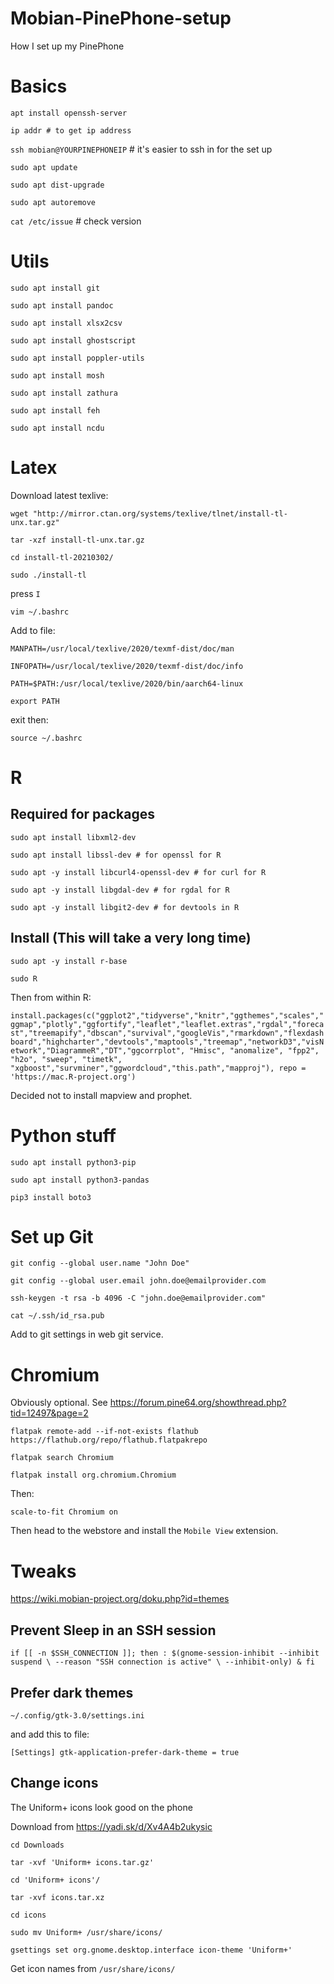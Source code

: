 # Mobian-PinePhone-setup
How I set up my PinePhone

# Basics

``apt install openssh-server``

``ip addr # to get ip address``

``ssh mobian@YOURPINEPHONEIP`` # it's easier to ssh in for the set up

``sudo apt update``

``sudo apt dist-upgrade``

``sudo apt autoremove``

``cat /etc/issue`` # check version

# Utils

``sudo apt install git`` 

``sudo apt install pandoc``

``sudo apt install xlsx2csv``

``sudo apt install ghostscript``

``sudo apt install poppler-utils``

``sudo apt install mosh``

``sudo apt install zathura``

``sudo apt install feh``

``sudo apt install ncdu``

# Latex

Download latest texlive:

``wget "http://mirror.ctan.org/systems/texlive/tlnet/install-tl-unx.tar.gz"``


``tar -xzf install-tl-unx.tar.gz``

``cd install-tl-20210302/``

``sudo ./install-tl``

press ``I``

``vim ~/.bashrc``

Add to file:

``MANPATH=/usr/local/texlive/2020/texmf-dist/doc/man``

``INFOPATH=/usr/local/texlive/2020/texmf-dist/doc/info``

``PATH=$PATH:/usr/local/texlive/2020/bin/aarch64-linux``

``export PATH``

exit then:

``source ~/.bashrc``

# R

## Required for packages

``sudo apt install libxml2-dev``

``sudo apt install libssl-dev # for openssl for R``

``sudo apt -y install libcurl4-openssl-dev # for curl for R``

``sudo apt -y install libgdal-dev # for rgdal for R``

``sudo apt -y install libgit2-dev # for devtools in R``

## Install (This will take a very long time)

``sudo apt -y install r-base``

``sudo R``

Then from within R:

``install.packages(c("ggplot2","tidyverse","knitr","ggthemes","scales","ggmap","plotly","ggfortify","leaflet","leaflet.extras","rgdal","forecast","treemapify","dbscan","survival","googleVis","rmarkdown","flexdashboard","highcharter","devtools","maptools","treemap","networkD3","visNetwork","DiagrammeR","DT","ggcorrplot", "Hmisc", "anomalize", "fpp2", "h2o", "sweep", "timetk", "xgboost","survminer","ggwordcloud","this.path","mapproj"), repo = 'https://mac.R-project.org')``

Decided not to install mapview and prophet.


# Python stuff

``sudo apt install python3-pip``

``sudo apt install python3-pandas``

``pip3 install boto3``

# Set up Git

``git config --global user.name "John Doe"``

``git config --global user.email john.doe@emailprovider.com``

``ssh-keygen -t rsa -b 4096 -C "john.doe@emailprovider.com"``

``cat ~/.ssh/id_rsa.pub``

Add to git settings in web git service.

# Chromium

Obviously optional.  See https://forum.pine64.org/showthread.php?tid=12497&page=2

``flatpak remote-add --if-not-exists flathub https://flathub.org/repo/flathub.flatpakrepo``

``flatpak search Chromium``

``flatpak install org.chromium.Chromium``

Then:

``scale-to-fit Chromium on``

Then head to the webstore and install the ``Mobile View`` extension.

# Tweaks

https://wiki.mobian-project.org/doku.php?id=themes

## Prevent Sleep in an SSH session

``if [[ -n $SSH_CONNECTION ]]; then
  : $(gnome-session-inhibit --inhibit suspend \
        --reason "SSH connection is active" \
        --inhibit-only) &
fi``

## Prefer dark themes

`` ~/.config/gtk-3.0/settings.ini ``

and add this to file:

``[Settings]
gtk-application-prefer-dark-theme = true``

## Change icons

The Uniform+ icons look good on the phone

Download from https://yadi.sk/d/Xv4A4b2ukysic

``cd Downloads``

``tar -xvf 'Uniform+ icons.tar.gz'``

``cd 'Uniform+ icons'/``

``tar -xvf icons.tar.xz``

``cd icons``

``sudo mv Uniform+ /usr/share/icons/``

``gsettings set org.gnome.desktop.interface icon-theme 'Uniform+'``

Get icon names from ``/usr/share/icons/``
